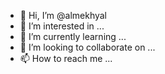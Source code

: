 - 👋 Hi, I’m @almekhyal
- 👀 I’m interested in ...
- 🌱 I’m currently learning ...
- 💞️ I’m looking to collaborate on ...
- 📫 How to reach me ...

<!---
almekhyal/almekhyal is a ✨ special ✨ repository because its `README.md` (this file) appears on your GitHub profile.
You can click the Preview link to take a look at your changes.
--->
